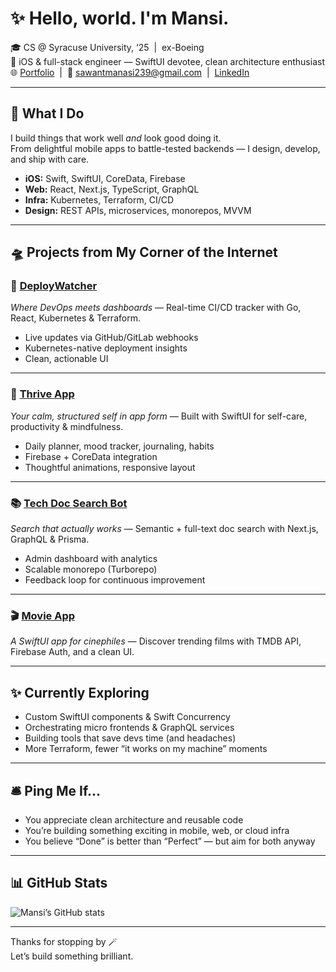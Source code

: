 # ✨ Hello, world. I'm Mansi.


🎓 CS @ Syracuse University, ‘25 &nbsp;|&nbsp; ex-Boeing  
🍎 iOS & full-stack engineer — SwiftUI devotee, clean architecture enthusiast  
🌐 [Portfolio](https://mansi-portfolio-iota.vercel.app) &nbsp;|&nbsp; 📮 sawantmanasi239@gmail.com &nbsp;|&nbsp; [LinkedIn](https://linkedin.com/in/mansi-sawant-a344161b4)

---

## 🧩 What I Do

I build things that work well *and* look good doing it.  
From delightful mobile apps to battle-tested backends — I design, develop, and ship with care.

- **iOS:** Swift, SwiftUI, CoreData, Firebase  
- **Web:** React, Next.js, TypeScript, GraphQL  
- **Infra:** Kubernetes, Terraform, CI/CD  
- **Design:** REST APIs, microservices, monorepos, MVVM

---

## 🛸 Projects from My Corner of the Internet

### 🚦 [DeployWatcher](https://github.com/Mansi2923/DeployWatcher)  
*Where DevOps meets dashboards* — Real-time CI/CD tracker with Go, React, Kubernetes & Terraform.

- Live updates via GitHub/GitLab webhooks  
- Kubernetes-native deployment insights  
- Clean, actionable UI

---

### 🌿 [Thrive App](https://github.com/Mansi2923/Thrive-)  
*Your calm, structured self in app form* — Built with SwiftUI for self-care, productivity & mindfulness.

- Daily planner, mood tracker, journaling, habits  
- Firebase + CoreData integration  
- Thoughtful animations, responsive layout

---

### 📚 [Tech Doc Search Bot](https://github.com/Mansi2923/tech-doc-search-bot)  
*Search that actually works* — Semantic + full-text doc search with Next.js, GraphQL & Prisma.

- Admin dashboard with analytics  
- Scalable monorepo (Turborepo)  
- Feedback loop for continuous improvement

---

### 🎬 [Movie App](https://github.com/Mansi2923/Movie-App)  
*A SwiftUI app for cinephiles* — Discover trending films with TMDB API, Firebase Auth, and a clean UI.

---

## ✨ Currently Exploring

- Custom SwiftUI components & Swift Concurrency  
- Orchestrating micro frontends & GraphQL services  
- Building tools that save devs time (and headaches)  
- More Terraform, fewer “it works on my machine” moments

---

## 🛎️ Ping Me If...

- You appreciate clean architecture and reusable code  
- You’re building something exciting in mobile, web, or cloud infra  
- You believe “Done” is better than “Perfect” — but aim for both anyway

---

## 📊 GitHub Stats

![Mansi’s GitHub stats](https://github-readme-stats.vercel.app/api?username=Mansi2923&show_icons=true&theme=tokyonight)

---

Thanks for stopping by 🪄  
Let’s build something brilliant.
